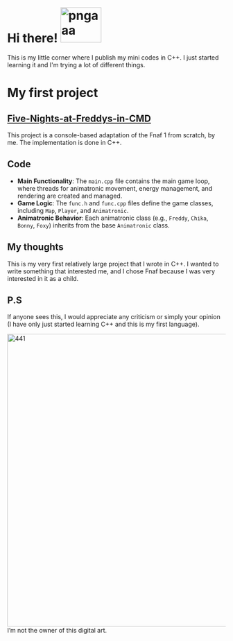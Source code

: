 # Hi there! <img width="94" height="81" alt="pngaaa com-5937086 (1)" src="https://github.com/user-attachments/assets/77360688-9d0c-409e-bc77-f5b536e1464b" />


This is my little corner where I publish my mini codes in C++. I just started learning it and I'm trying a lot of different things.

# My first project

## <a href="https://github.com/dakku7/Five-Night-s-at-Freddy-s-in-CMD"> Five-Nights-at-Freddys-in-CMD </a>

This project is a console-based adaptation of the Fnaf 1 from scratch, by me. The implementation is done in C++.

## Code 
- **Main Functionality**: The `main.cpp` file contains the main game loop, where threads for animatronic movement, energy management, and rendering are created and managed.
- **Game Logic**: The `func.h` and `func.cpp` files define the game classes, including `Map`, `Player`, and `Animatronic`.
- **Animatronic Behavior**: Each animatronic class (e.g., `Freddy`, `Chika`, `Bonny`, `Foxy`) inherits from the base `Animatronic` class.

## My thoughts
This is my very first relatively large project that I wrote in C++. I wanted to write something that interested me, and I chose Fnaf because I was very interested in it as a child. 

## P.S
If anyone sees this, I would appreciate any criticism or simply your opinion (I have only just started learning C++ and this is my first language).

<img width="1200" height="675" alt="441" src="https://github.com/user-attachments/assets/66b102cf-309a-4678-a457-814bdb401adb" />
I’m not the owner of this digital art.
